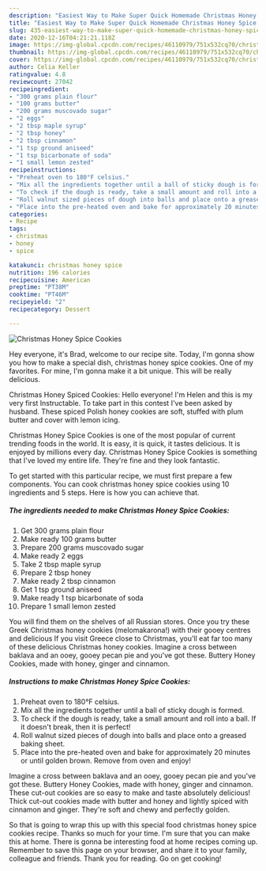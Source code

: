 ```yaml
---
description: "Easiest Way to Make Super Quick Homemade Christmas Honey Spice Cookies"
title: "Easiest Way to Make Super Quick Homemade Christmas Honey Spice Cookies"
slug: 435-easiest-way-to-make-super-quick-homemade-christmas-honey-spice-cookies
date: 2020-12-16T04:21:21.118Z
image: https://img-global.cpcdn.com/recipes/46110979/751x532cq70/christmas-honey-spice-cookies-recipe-main-photo.jpg
thumbnail: https://img-global.cpcdn.com/recipes/46110979/751x532cq70/christmas-honey-spice-cookies-recipe-main-photo.jpg
cover: https://img-global.cpcdn.com/recipes/46110979/751x532cq70/christmas-honey-spice-cookies-recipe-main-photo.jpg
author: Celia Keller
ratingvalue: 4.8
reviewcount: 27042
recipeingredient:
- "300 grams plain flour"
- "100 grams butter"
- "200 grams muscovado sugar"
- "2 eggs"
- "2 tbsp maple syrup"
- "2 tbsp honey"
- "2 tbsp cinnamon"
- "1 tsp ground aniseed"
- "1 tsp bicarbonate of soda"
- "1 small lemon zested"
recipeinstructions:
- "Preheat oven to 180°F celsius."
- "Mix all the ingredients together until a ball of sticky dough is formed."
- "To check if the dough is ready, take a small amount and roll into a ball. If it doesn&#39;t break, then it is perfect!"
- "Roll walnut sized pieces of dough into balls and place onto a greased baking sheet."
- "Place into the pre-heated oven and bake for approximately 20 minutes or until golden brown. Remove from oven and enjoy!"
categories:
- Recipe
tags:
- christmas
- honey
- spice

katakunci: christmas honey spice 
nutrition: 196 calories
recipecuisine: American
preptime: "PT38M"
cooktime: "PT46M"
recipeyield: "2"
recipecategory: Dessert

---
```



![Christmas Honey Spice Cookies](https://img-global.cpcdn.com/recipes/46110979/751x532cq70/christmas-honey-spice-cookies-recipe-main-photo.jpg)

Hey everyone, it's Brad, welcome to our recipe site. Today, I'm gonna show you how to make a special dish, christmas honey spice cookies. One of my favorites. For mine, I'm gonna make it a bit unique. This will be really delicious.

Christmas Honey Spiced Cookies: Hello everyone! I&#39;m Helen and this is my very first Instructable. To take part in this contest I&#39;ve been asked by husband. These spiced Polish honey cookies are soft, stuffed with plum butter and cover with lemon icing.

Christmas Honey Spice Cookies is one of the most popular of current trending foods in the world. It is easy, it is quick, it tastes delicious. It is enjoyed by millions every day. Christmas Honey Spice Cookies is something that I've loved my entire life. They're fine and they look fantastic.


To get started with this particular recipe, we must first prepare a few components. You can cook christmas honey spice cookies using 10 ingredients and 5 steps. Here is how you can achieve that.

<!--inarticleads1-->

##### The ingredients needed to make Christmas Honey Spice Cookies:

1. Get 300 grams plain flour
1. Make ready 100 grams butter
1. Prepare 200 grams muscovado sugar
1. Make ready 2 eggs
1. Take 2 tbsp maple syrup
1. Prepare 2 tbsp honey
1. Make ready 2 tbsp cinnamon
1. Get 1 tsp ground aniseed
1. Make ready 1 tsp bicarbonate of soda
1. Prepare 1 small lemon zested


You will find them on the shelves of all Russian stores. Once you try these Greek Christmas honey cookies (melomakarona!) with their gooey centres and delicious If you visit Greece close to Christmas, you&#39;ll eat far too many of these delicious Christmas honey cookies. Imagine a cross between baklava and an ooey, gooey pecan pie and you&#39;ve got these. Buttery Honey Cookies, made with honey, ginger and cinnamon. 

<!--inarticleads2-->

##### Instructions to make Christmas Honey Spice Cookies:

1. Preheat oven to 180°F celsius.
1. Mix all the ingredients together until a ball of sticky dough is formed.
1. To check if the dough is ready, take a small amount and roll into a ball. If it doesn&#39;t break, then it is perfect!
1. Roll walnut sized pieces of dough into balls and place onto a greased baking sheet.
1. Place into the pre-heated oven and bake for approximately 20 minutes or until golden brown. Remove from oven and enjoy!


Imagine a cross between baklava and an ooey, gooey pecan pie and you&#39;ve got these. Buttery Honey Cookies, made with honey, ginger and cinnamon. These cut-out cookies are so easy to make and taste absolutely delicious! Thick cut-out cookies made with butter and honey and lightly spiced with cinnamon and ginger. They&#39;re soft and chewy and perfectly golden. 

So that is going to wrap this up with this special food christmas honey spice cookies recipe. Thanks so much for your time. I'm sure that you can make this at home. There is gonna be interesting food at home recipes coming up. Remember to save this page on your browser, and share it to your family, colleague and friends. Thank you for reading. Go on get cooking!
